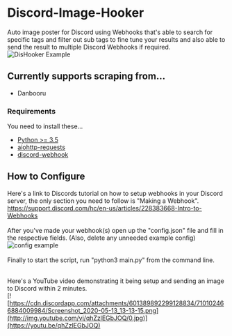 # Discord-Image-Hooker
Auto image poster for Discord using Webhooks that's able to search for specific tags and filter out sub tags to fine tune your results and also able to send the result to multiple Discord Webhooks if required.
![DisHooker Example](https://cdn.discordapp.com/attachments/601389892299128834/710018936556748810/unknown.png)
## Currently supports scraping from...
* Danbooru

### Requirements
You need to install these...
* [Python >= 3.5](https://www.python.org/downloads/)
* [aiohttp-requests](https://pypi.org/project/aiohttp-requests/)
* [discord-webhook](https://pypi.org/project/discord-webhook/)

## How to Configure
Here's a link to Discords tutorial on how to setup webhooks in your Discord server, the only section you need to follow is "Making a Webhook".<br/>
https://support.discord.com/hc/en-us/articles/228383668-Intro-to-Webhooks
<br /><br />
After you've made your webhook(s) open up the "config.json" file and fill in the respective fields. (Also, delete any unneeded example config)
![config example](https://cdn.discordapp.com/attachments/601389892299128834/710105817889636402/Screenshot_2020-05-13_13-26-45.png)
<br /><br />
Finally to start the script, run "python3 main.py" from the command line.
<br /><br />

Here's a YouTube video demonstrating it being setup and sending an image to Discord within 2 minutes.<br />
[![https://cdn.discordapp.com/attachments/601389892299128834/710102466884009984/Screenshot_2020-05-13_13-13-15.png](http://img.youtube.com/vi/qhZzlEGbJOQ/0.jpg)](https://youtu.be/qhZzlEGbJOQ)
